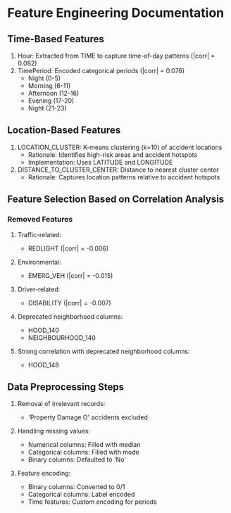 # Feature Engineering Documentation

## Time-Based Features

1. Hour: Extracted from TIME to capture time-of-day patterns (|corr| = 0.082)
2. TimePeriod: Encoded categorical periods (|corr| = 0.076)
   - Night (0-5)
   - Morning (6-11)
   - Afternoon (12-16)
   - Evening (17-20)
   - Night (21-23)

## Location-Based Features

1. LOCATION_CLUSTER: K-means clustering (k=10) of accident locations
   - Rationale: Identifies high-risk areas and accident hotspots
   - Implementation: Uses LATITUDE and LONGITUDE
2. DISTANCE_TO_CLUSTER_CENTER: Distance to nearest cluster center
   - Rationale: Captures location patterns relative to accident hotspots

## Feature Selection Based on Correlation Analysis

### Removed Features

1. Traffic-related:

   - REDLIGHT (|corr| = -0.006)

2. Environmental:

   - EMERG_VEH (|corr| = -0.015)

3. Driver-related:

   - DISABILITY (|corr| = -0.007)

4. Deprecated neighborhood columns:

   - HOOD_140
   - NEIGHBOURHOOD_140

5. Strong correlation with deprecated neighborhood columns:

   - HOOD_148

## Data Preprocessing Steps

1. Removal of irrelevant records:

   - 'Property Damage O' accidents excluded

2. Handling missing values:

   - Numerical columns: Filled with median
   - Categorical columns: Filled with mode
   - Binary columns: Defaulted to 'No'

3. Feature encoding:
   - Binary columns: Converted to 0/1
   - Categorical columns: Label encoded
   - Time features: Custom encoding for periods
